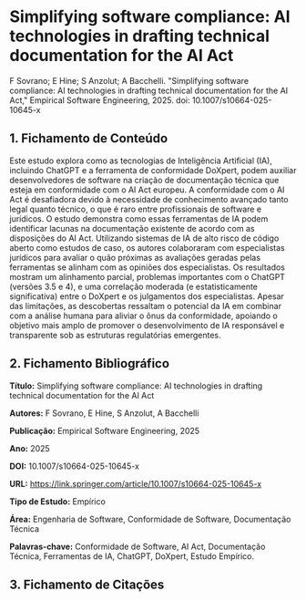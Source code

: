 # Simplifying software compliance: AI technologies in drafting technical documentation for the AI Act

F Sovrano; E Hine; S Anzolut; A Bacchelli. "Simplifying software compliance: AI technologies in drafting technical documentation for the AI Act," Empirical Software Engineering, 2025. doi: 10.1007/s10664-025-10645-x

## 1. Fichamento de Conteúdo

Este estudo explora como as tecnologias de Inteligência Artificial (IA), incluindo ChatGPT e a ferramenta de conformidade DoXpert, podem auxiliar desenvolvedores de software na criação de documentação técnica que esteja em conformidade com o AI Act europeu. A conformidade com o AI Act é desafiadora devido à necessidade de conhecimento avançado tanto legal quanto técnico, o que é raro entre profissionais de software e jurídicos. O estudo demonstra como essas ferramentas de IA podem identificar lacunas na documentação existente de acordo com as disposições do AI Act. Utilizando sistemas de IA de alto risco de código aberto como estudos de caso, os autores colaboraram com especialistas jurídicos para avaliar o quão próximas as avaliações geradas pelas ferramentas se alinham com as opiniões dos especialistas. Os resultados mostram um alinhamento parcial, problemas importantes com o ChatGPT (versões 3.5 e 4), e uma correlação moderada (e estatisticamente significativa) entre o DoXpert e os julgamentos dos especialistas. Apesar das limitações, as descobertas ressaltam o potencial da IA em combinar com a análise humana para aliviar o ônus da conformidade, apoiando o objetivo mais amplo de promover o desenvolvimento de IA responsável e transparente sob as estruturas regulatórias emergentes.

## 2. Fichamento Bibliográfico 

**Título:** Simplifying software compliance: AI technologies in drafting technical documentation for the AI Act

**Autores:** F Sovrano, E Hine, S Anzolut, A Bacchelli

**Publicação:** Empirical Software Engineering, 2025

**Ano:** 2025

**DOI:** 10.1007/s10664-025-10645-x

**URL:** https://link.springer.com/article/10.1007/s10664-025-10645-x

**Tipo de Estudo:** Empírico

**Área:** Engenharia de Software, Conformidade de Software, Documentação Técnica

**Palavras-chave:** Conformidade de Software, AI Act, Documentação Técnica, Ferramentas de IA, ChatGPT, DoXpert, Estudo Empírico.

## 3. Fichamento de Citações 
